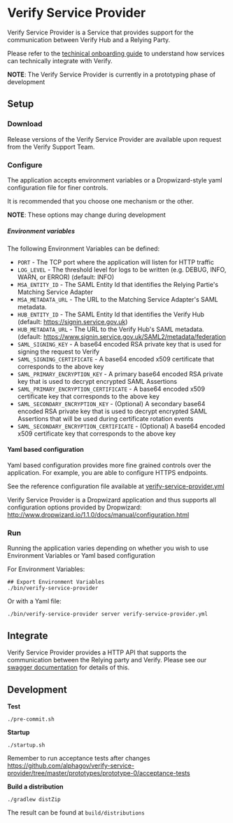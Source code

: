 Verify Service Provider
=======================

Verify Service Provider is a Service that provides support for the communication
between Verify Hub and a Relying Party.

Please refer to the [techinical onboarding guide](https://alphagov.github.io/rp-onboarding-tech-docs/) to understand how services can technically integrate with Verify.

__NOTE__: The Verify Service Provider is currently in a prototyping phase of development


Setup
-----

### Download

Release versions of the Verify Service Provider are available upon request from the Verify Support Team.

### Configure

The application accepts environment variables or a Dropwizard-style yaml configuration file for finer controls. 

It is recommended that you choose one mechanism or the other.

__NOTE__: These options may change during development

##### Environment variables

The following Environment Variables can be defined:

* `PORT` - The TCP port where the application will listen for HTTP traffic
* `LOG_LEVEL` - The threshold level for logs to be written (e.g. DEBUG, INFO, WARN, or ERROR) (default: INFO)
* `MSA_ENTITY_ID` - The SAML Entity Id that identifies the Relying Partie's Matching Service Adapter
* `MSA_METADATA_URL` - The URL to the Matching Service Adapter's SAML metadata.
* `HUB_ENTITY_ID` - The SAML Entity Id that identifies the Verify Hub (default: https://signin.service.gov.uk)
* `HUB_METADATA_URL` - The URL to the Verify Hub's SAML metadata. (default: https://www.signin.service.gov.uk/SAML2/metadata/federation
* `SAML_SIGNING_KEY` - A base64 encoded RSA private key that is used for signing the request to Verify
* `SAML_SIGNING_CERTIFICATE` - A base64 encoded x509 certificate that corresponds to the above key
* `SAML_PRIMARY_ENCRYPTION_KEY` - A primary base64 encoded RSA private key that is used to decrypt encrypted SAML Assertions
* `SAML_PRIMARY_ENCRYPTION_CERTIFICATE` - A base64 encoded x509 certificate key that corresponds to the above key
* `SAML_SECONDARY_ENCRYPTION_KEY` - (Optional) A secondary base64 encoded RSA private key that is used to decrypt encrypted SAML Assertions that will be used during certificate rotation events
* `SAML_SECONDARY_ENCRYPTION_CERTIFICATE` - (Optional) A base64 encoded x509 certificate key that corresponds to the above key

#### Yaml based configuration

Yaml based configuration provides more fine grained controls over the application. For example, you are able to configure HTTPS endpoints.

See the reference configuration file available at [verify-service-provider.yml](
https://github.com/alphagov/verify-service-provider/blob/master/prototypes/prototype-0/verify-service-provider/configuration/verify-service-provider.yml
)

Verify Service Provider is a Dropwizard application and thus supports all configuration options
provided by Dropwizard: http://www.dropwizard.io/1.1.0/docs/manual/configuration.html

### Run

Running the application varies depending on whether you wish to use Environment Variables or Yaml based configuration

For Environment Variables:

```
## Export Environment Variables
./bin/verify-service-provider
```

Or with a Yaml file:

```
./bin/verify-service-provider server verify-service-provider.yml
```

## Integrate

Verify Service Provider provides a HTTP API that supports the communication between the Relying party
and Verify. Please see our [swagger documentation](https://github.com/alphagov/verify-service-provider/blob/master/prototypes/prototype-0/docs/verify-service-provider-api.swagger.yml) for details of this.

Development
-----------

__Test__
```
./pre-commit.sh
```

__Startup__
```
./startup.sh
```

Remember to run acceptance tests after changes https://github.com/alphagov/verify-service-provider/tree/master/prototypes/prototype-0/acceptance-tests

__Build a distribution__
```
./gradlew distZip
```

The result can be found at `build/distributions`
